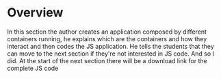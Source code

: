 # Overview

In this section the author creates an application composed by different containers running, he explains which are the containers and how they interact and then codes the JS application. He tells the students that they can move to the next section if they're not interested in JS code. And so I did. At the start of the next section there will be a download link for the complete JS code
